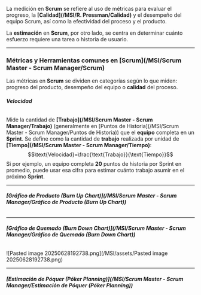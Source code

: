 La medición en **Scrum** se refiere al uso de métricas para evaluar el progreso, la **[Calidad](/MSI/R. Pressman/Calidad)** y el desempeño del equipo Scrum, así como la efectividad del proceso y el producto. 

La **estimación** en **Scrum**, por otro lado, se centra en determinar cuánto esfuerzo requiere una tarea o historia de usuario.
****
### **Métricas y Herramientas comunes en [Scrum](/MSI/Scrum Master - Scrum Manager/Scrum)**
Las métricas en **Scrum** se dividen en categorías según lo que miden: progreso del producto, desempeño del equipo o **calidad** del proceso.
###### **Velocidad**
Mide la cantidad de **[Trabajo](/MSI/Scrum Master - Scrum Manager/Trabajo)** (generalmente en [Puntos de Historia](/MSI/Scrum Master - Scrum Manager/Puntos de Historia)) que el **equipo** completa en un **Sprint**. 
Se define como la cantidad de **trabajo** realizada por unidad de **[Tiempo](/MSI/Scrum Master - Scrum Manager/Tiempo)**: $$\text{Velocidad}=\frac{\text{Trabajo}}{\text{Tiempo}}$$Si por ejemplo, un equipo completa **20** puntos de historia por Sprint en promedio, puede usar esa cifra para estimar cuánto trabajo asumir en el próximo **Sprint**.
****
###### **[Gráfico de Producto (Burn Up Chart)](/MSI/Scrum Master - Scrum Manager/Gráfico de Producto (Burn Up Chart))**
****
###### **[Gráfico de Quemado (Burn Down Chart)](/MSI/Scrum Master - Scrum Manager/Gráfico de Quemado (Burn Down Chart))**

![Pasted image 20250628192738.png](/MSI/assets/Pasted image 20250628192738.png)
****
###### **[Estimación de Póquer (Póker Planning)](/MSI/Scrum Master - Scrum Manager/Estimación de Póquer (Póker Planning))**

